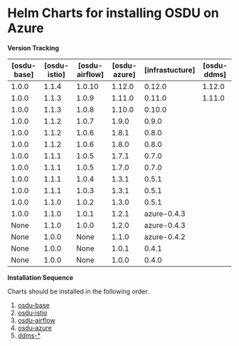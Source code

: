 # Helm Charts for installing OSDU on Azure

__Version Tracking__

| [osdu-base]  | [osdu-istio]   | [osdu-airflow]   | [osdu-azure]   |  [infrastucture]  |   [osdu-ddms]     |
| ------------ | -------------- | ---------------- | -------------- | ----------------- | ----------------- |
|  1.0.0       |  1.1.4         | 1.0.10           | 1.12.0         | 0.12.0            | 1.12.0
|  1.0.0       |  1.1.3         | 1.0.9            | 1.11.0         | 0.11.0            | 1.11.0             |
|  1.0.0       |  1.1.3         | 1.0.8            | 1.10.0         | 0.10.0            |                   |
|  1.0.0       |  1.1.2         | 1.0.7            | 1.9.0          | 0.9.0             |                   |
|  1.0.0       |  1.1.2         | 1.0.6            | 1.8.1          | 0.8.0             |                   |
|  1.0.0       |  1.1.2         | 1.0.6            | 1.8.0          | 0.8.0             |                   |
|  1.0.0       |  1.1.1         | 1.0.5            | 1.7.1          | 0.7.0             |                   |
|  1.0.0       |  1.1.1         | 1.0.5            | 1.7.0          | 0.7.0             |                   |
|  1.0.0       |  1.1.1         | 1.0.4            | 1.3.1          | 0.5.1             |                   |
|  1.0.0       |  1.1.1         | 1.0.3            | 1.3.1          | 0.5.1             |                   |
|  1.0.0       |  1.1.0         | 1.0.2            | 1.3.0          | 0.5.1             |                   |
|  1.0.0       |  1.1.0         | 1.0.1            | 1.2.1          | azure-0.4.3       |                   |
|  None        |  1.1.0         | 1.0.0            | 1.2.0          | azure-0.4.3       |                   |
|  None        |  1.0.0         | None             | 1.1.0          | azure-0.4.2       |                   |
|  None        |  1.0.0         | None             | 1.0.1          | 0.4.1             |                   |
|  None        |  1.0.0         | None             | 1.0.0          | 0.4.0             |                   |

__Installation Sequence__

Charts should be installed in the following order.

1. [osdu-base](osdu-base/README.md)
2. [osdu-istio](osdu-istio/README.md)
3. [osdu-airflow](osdu-airflow/README.md)
4. [osdu-azure](osdu-azure/README.md)
4. [ddms-*](osdu-ddms/README.md)

